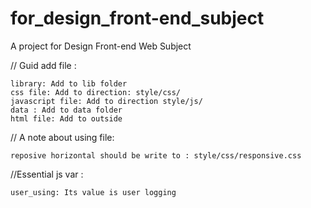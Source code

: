 # for_design_front-end_subject
A project for Design Front-end Web Subject


// Guid add file :

	library: Add to lib folder
	css file: Add to direction: style/css/
	javascript file: Add to direction style/js/
	data : Add to data folder
	html file: Add to outside
	
// A note about using file:

	reposive horizontal should be write to : style/css/responsive.css
	
//Essential js var :

	user_using: Its value is user logging
